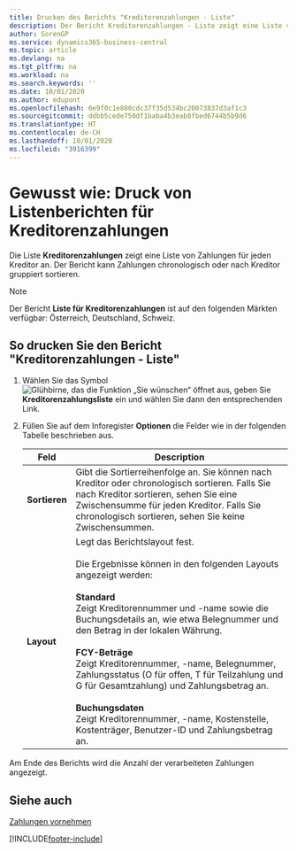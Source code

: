 ```yaml
---
title: Drucken des Berichts "Kreditorenzahlungen - Liste"
description: Der Bericht Kreditorenzahlungen - Liste zeigt eine Liste von Zahlungen für jeden Kreditor an. Der Bericht kann Zahlungen chronologisch oder nach Kreditor gruppiert sortieren.
author: SorenGP
ms.service: dynamics365-business-central
ms.topic: article
ms.devlang: na
ms.tgt_pltfrm: na
ms.workload: na
ms.search.keywords: ''
ms.date: 10/01/2020
ms.author: edupont
ms.openlocfilehash: 6e9f0c1e880cdc37f35d534bc20073837d3af1c3
ms.sourcegitcommit: ddbb5cede750df1baba4b3eab8fbed6744b5b9d6
ms.translationtype: HT
ms.contentlocale: de-CH
ms.lasthandoff: 10/01/2020
ms.locfileid: "3916399"
---
```

# <a name="print-vendor-payments-list-reports"></a>Gewusst wie: Druck von Listenberichten für Kreditorenzahlungen

Die Liste **Kreditorenzahlungen** zeigt eine Liste von Zahlungen für jeden Kreditor an. Der Bericht kann Zahlungen chronologisch oder nach Kreditor gruppiert sortieren.  

> [!NOTE]
> Der Bericht **Liste für Kreditorenzahlungen** ist auf den folgenden Märkten verfügbar: Österreich, Deutschland, Schweiz.

## <a name="to-print-the-vendor-payments-list-report"></a>So drucken Sie den Bericht "Kreditorenzahlungen - Liste"  

1. Wählen Sie das Symbol ![Glühbirne, das die Funktion „Sie wünschen“ öffnet](../../media/ui-search/search_small.png "Tell me-Funktion") aus, geben Sie **Kreditorenzahlungsliste** ein und wählen Sie dann den entsprechenden Link.  
2. Füllen Sie auf dem Inforegister **Optionen** die Felder wie in der folgenden Tabelle beschrieben aus.  

    |Feld|Description|  
    |---------------------------------|---------------------------------------|  
    |**Sortieren**|Gibt die Sortierreihenfolge an. Sie können nach Kreditor oder chronologisch sortieren. Falls Sie nach Kreditor sortieren, sehen Sie eine Zwischensumme für jeden Kreditor. Falls Sie chronologisch sortieren, sehen Sie keine Zwischensummen.|  
    |**Layout**|Legt das Berichtslayout fest.<br /><br /> Die Ergebnisse können in den folgenden Layouts angezeigt werden:<br /><br /> **Standard**<br /> Zeigt Kreditorennummer und -name sowie die Buchungsdetails an, wie etwa Belegnummer und den Betrag in der lokalen Währung.<br /><br /> **FCY-Beträge**<br /> Zeigt Kreditorennummer, -name, Belegnummer, Zahlungsstatus (O für offen, T für Teilzahlung und G für Gesamtzahlung) und Zahlungsbetrag an.<br /><br /> **Buchungsdaten**<br /> Zeigt Kreditorennummer, -name, Kostenstelle, Kostenträger, Benutzer-ID und Zahlungsbetrag an.|  

 Am Ende des Berichts wird die Anzahl der verarbeiteten Zahlungen angezeigt.  

## <a name="see-also"></a>Siehe auch

[Zahlungen vornehmen](../../payables-make-payments.md)


[!INCLUDE[footer-include](../../includes/footer-banner.md)]